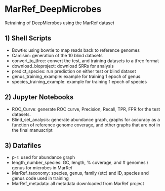 # MarRef_DeepMicrobes
Retraining of DeepMicrobes using the MarRef dataset
## 1) Shell Scripts
- Bowtie: using bowtie to map reads back to reference genomes
- Camisim: generation of the 10 blind datasets
- convert_to_tfrec: convert the test, and training datasets to a tfrec format
- download_bioproject: download SRRs for analysis
- predict_species: run prediction on either test or blind dataset
- genus_training_example: example for training 1 epoch of genus
- species_training_example: example for training 1 epoch of species

## 2) Jupyter Notebooks
- ROC_Curve: generate ROC curve, Precision, Recall, TPR, FPR for the test datasets.
- Blind_set_analysis: generate abundance graph, graphs for accuracy as a function of reference genome coverage, and other graphs that are not in the final manuscript

## 3) Datafiles
- p-r: used for abundance graph
- length_number_species: GC, length, % coverage, and # genomes / genus for microbes in MarRef
- MarRef_taxonomy: species, genus, family (etc) and ID, species and genus code used in training
- MarRef_metadata: all metadata downloaded from MarRef project
